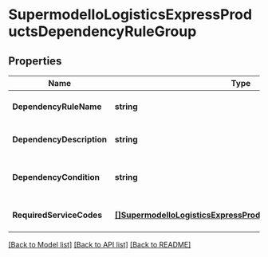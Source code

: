 # SupermodelIoLogisticsExpressProductsDependencyRuleGroup

## Properties
Name | Type | Description | Notes
------------ | ------------- | ------------- | -------------
**DependencyRuleName** | **string** | Dependency rule group name | [optional] [default to null]
**DependencyDescription** | **string** | Dependency rule group description | [optional] [default to null]
**DependencyCondition** | **string** | Dependency rule group condition statement | [optional] [default to null]
**RequiredServiceCodes** | [**[]SupermodelIoLogisticsExpressProductsRequiredServiceCodes**](supermodelIoLogisticsExpressProducts_requiredServiceCodes.md) |  | [optional] [default to null]

[[Back to Model list]](../README.md#documentation-for-models) [[Back to API list]](../README.md#documentation-for-api-endpoints) [[Back to README]](../README.md)

